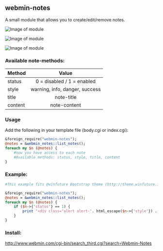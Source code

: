 ## webmin-notes

A small module that allows you to create/edit/remove notes.

![Image of module](http://i.imgur.com/Yfa6rDI.png)

![Image of module](http://i.imgur.com/R1pTHFp.png)

![Image of module](http://i.imgur.com/H7GItww.png)


### Available note-methods:

| Method        | Value           
| ------------- |:-------------:
| status      	| 0 = disabled / 1 = enabled
| style      	| warning, info, danger, success
| title      	| note-title
| content      	| note-content


### Usage
Add the following in your template file (body.cgi or index.cgi):

```perl
&foreign_require("webmin-notes");
@notes = &webmin_notes::list_notes();
foreach my $n (@notes) {
	#now you have access to each note
	#Available methods: status, style, title, content
}
```


### Example:
```perl
#This example fits @winfuture Bootstrap theme (http://theme.winfuture.it/)

&foreign_require("webmin-notes");
@notes = &webmin_notes::list_notes();
foreach my $n (@notes) {
	if ($n->{'status'} == 1) {
		print '<div class="alert alert-'. html_escape($n->{'style'}) .'" role="alert"><b>'. html_escape($n->{'title'}) .'</b> '. html_escape($n->{'content'}) . "</div>\n";
	}
}
```

### Install:

http://www.webmin.com/cgi-bin/search_third.cgi?search=Webmin-Notes